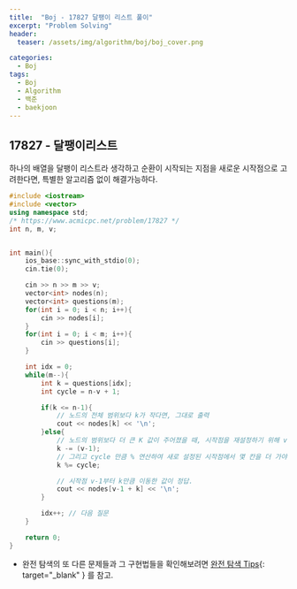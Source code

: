 ```yaml
---
title:  "Boj - 17827 달팽이 리스트 풀이"
excerpt: "Problem Solving"
header:
  teaser: /assets/img/algorithm/boj/boj_cover.png

categories:
  - Boj
tags:
  - Boj
  - Algorithm
  - 백준
  - baekjoon
---
```

## 17827 - 달팽이리스트
<p> 하나의 배열을 달팽이 리스트라 생각하고 순환이 시작되는 지점을 새로운 시작점으로 고려한다면, 특별한 알고리즘 없이 해결가능하다. </p>

```cpp
#include <iostream>
#include <vector>
using namespace std;
/* https://www.acmicpc.net/problem/17827 */
int n, m, v;


int main(){
    ios_base::sync_with_stdio(0);
    cin.tie(0);

    cin >> n >> m >> v;
    vector<int> nodes(n);
    vector<int> questions(m);
    for(int i = 0; i < n; i++){
        cin >> nodes[i];
    }
    for(int i = 0; i < m; i++){
        cin >> questions[i];
    }

    int idx = 0;
    while(m--){
        int k = questions[idx];
        int cycle = n-v + 1;

        if(k <= n-1){
            // 노드의 전체 범위보다 k가 작다면, 그대로 출력
            cout << nodes[k] << '\n';
        }else{
            // 노드의 범위보다 더 큰 K 값이 주어졌을 때, 시작점을 재설정하기 위해 v-1을 빼준다.
            k -= (v-1);
            // 그리고 cycle 만큼 % 연산하여 새로 설정된 시작점에서 몇 칸을 더 가야하는지를 계산한다.
            k %= cycle;

            // 시작점 v-1부터 k만큼 이동한 값이 정답.
            cout << nodes[v-1 + k] << '\n';
        }

        idx++; // 다음 질문
    }

    return 0;
}
```

- 완전 탐색의 또 다른 문제들과 그 구현법들을 확인해보려면 [완전 탐색 Tips](https://hyunjae-lee.github.io/problem%20solving/bruteforce/){: target="_blank" } 를 참고.